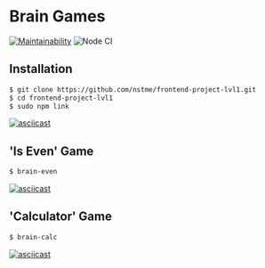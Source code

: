 # Brain Games

[![Maintainability](https://api.codeclimate.com/v1/badges/df802595f3729491804f/maintainability)](https://codeclimate.com/github/nstme/frontend-project-lvl1/maintainability) ![Node CI](https://github.com/nstme/frontend-project-lvl1/workflows/Node%20CI/badge.svg)

## Installation
```bash
$ git clone https://github.com/nstme/frontend-project-lvl1.git
$ cd frontend-project-lvl1
$ sudo npm link
```

[![asciicast](https://asciinema.org/a/3EOKe5YFDbw6lXBcD5o7ZxERM.svg)](https://asciinema.org/a/3EOKe5YFDbw6lXBcD5o7ZxERM)

## 'Is Even' Game
```bash
$ brain-even
```

[![asciicast](https://asciinema.org/a/6SLtyMhVw9G1UgLRe8pofhHe8.svg)](https://asciinema.org/a/6SLtyMhVw9G1UgLRe8pofhHe8)

## 'Calculator' Game
```bash
$ brain-calc
```

[![asciicast](https://asciinema.org/a/jasRzvnyIbSgkv497EVOOqFhb.svg)](https://asciinema.org/a/jasRzvnyIbSgkv497EVOOqFhb)

